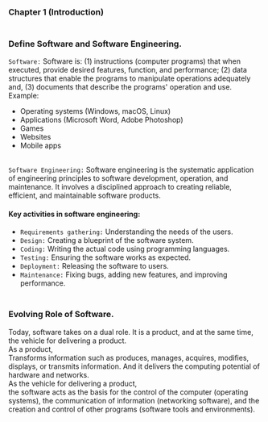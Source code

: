 ### Chapter 1 (Introduction)

### **<br/>Define Software and Software Engineering.**
`Software:` Software is: (1) instructions (computer programs) that when executed, provide desired
features, function, and performance; (2) data structures that enable the programs to manipulate operations adequately and, (3) documents that describe the programs' operation and use.
Example:<br/>
   - Operating systems (Windows, macOS, Linux)
   - Applications (Microsoft Word, Adobe Photoshop)
   - Games
   - Websites
   - Mobile apps<br/><br/>
   
   
`Software Engineering:` Software engineering is the systematic application of engineering principles to software development, operation, and maintenance. It involves a disciplined approach to creating reliable, efficient, and maintainable software products.<br/>
#### Key activities in software engineering:<br/>
  - `Requirements gathering:` Understanding the needs of the users.
  - `Design:` Creating a blueprint of the software system.
  - `Coding:` Writing the actual code using programming languages.
  - `Testing:` Ensuring the software works as expected.
  - `Deployment:` Releasing the software to users.
  - `Maintenance:` Fixing bugs, adding new features, and improving performance.


### **<br/>Evolving Role of Software.**
Today, software takes on a dual role. It is a product, and at the same time, the vehicle for delivering a product.<br/>
As a product,<br/>
Transforms information such as produces, manages, acquires, modifies, displays, or transmits information.  And it delivers the computing potential of hardware and networks.<br/>
As the vehicle for delivering a product,<br/>
the software acts as the basis for the control of the computer (operating systems), the communication of information (networking software), and the creation and control of other programs (software tools and environments).<br/>

